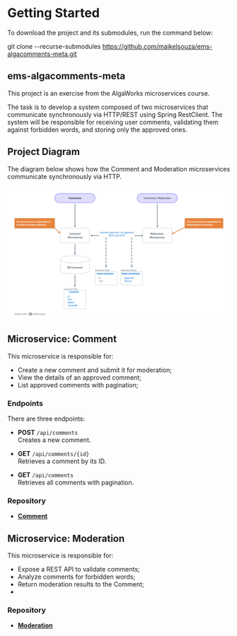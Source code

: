 # Getting Started

To download the project and its submodules, run the command below:

git clone --recurse-submodules https://github.com/maikelsouza/ems-algacomments-meta.git

## ems-algacomments-meta

This project is an exercise from the AlgaWorks microservices course.

The task is to develop a system composed of two microservices that communicate synchronously via HTTP/REST using Spring RestClient.
The system will be responsible for receiving user comments, validating them against forbidden words, and storing only the approved ones.

## Project Diagram

The diagram below shows how the Comment and Moderation microservices communicate synchronously via HTTP.

![img.png](img.png)

## Microservice: Comment

This microservice is responsible for:

- Create a new comment and submit it for moderation;
- View the details of an approved comment;
- List approved comments with pagination;

### Endpoints

There are three endpoints:

- **POST** `/api/comments`  
  Creates a new comment.

- **GET** `/api/comments/{id}`  
  Retrieves a comment by its ID.

- **GET** `/api/comments`  
  Retrieves all comments with pagination.

### Repository

- [**Comment**](https://github.com/maikelsouza/ems-algacomments-comment)

## Microservice: Moderation

This microservice is responsible for:

- Expose a REST API to validate comments;
- Analyze comments for forbidden words;
- Return moderation results to the Comment;
- 
### Repository

- [**Moderation**](https://github.com/maikelsouza/ems-algacomments-moderation)